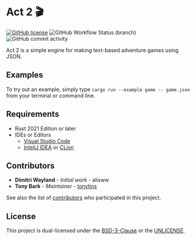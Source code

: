 # Act 2 🎬

[![GitHub license](https://img.shields.io/github/license/tonytins/act2)](https://github.com/tonytins/act2/blob/main/LICENSE) ![GitHub Workflow Status (branch)](https://img.shields.io/github/workflow/status/tonytins/act2/Rust/main) ![GitHub commit activity](https://img.shields.io/github/commit-activity/w/tonytins/act2)

Act 2 is a simple engine for making text-based adventure games using JSON.

## Examples

To try out an example, simply type ``cargo run --example game -- game.json`` from your terminal or command line.

## Requirements

- Rust 2021 Edition or later
- IDEs or Editors
  - [Visual Studio Code](https://code.visualstudio.com/)
  - [InteliJ IDEA](https://www.jetbrains.com/idea/) or [CLion](https://www.jetbrains.com/clion/)

## Contributors

- **Dimitri Wayland** - *Initial work* - alisww
- **Tony Bark** - *Maintainer* - [tonytins](https://github.com/tonytins)

See also the list of [contributors](https://github.com/tonytins/act2/contributors) who participated in this project.

## License

This project is dual-licensed under the [BSD-3-Clause](LICENSE) or the [UNLICENSE](UNLICENSE).

